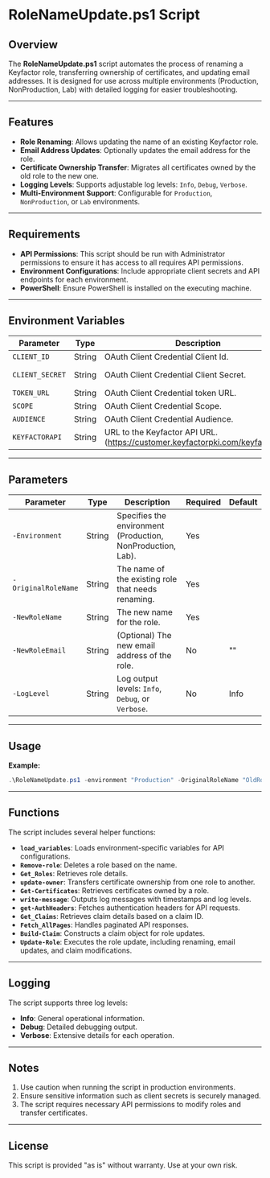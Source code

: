 # RoleNameUpdate.ps1 Script

## Overview

The **RoleNameUpdate.ps1** script automates the process of renaming a Keyfactor role, transferring ownership of certificates, and updating email addresses. It is designed for use across multiple environments (Production, NonProduction, Lab) with detailed logging for easier troubleshooting.

---

## Features

- **Role Renaming**: Allows updating the name of an existing Keyfactor role.
- **Email Address Updates**: Optionally updates the email address for the role.
- **Certificate Ownership Transfer**: Migrates all certificates owned by the old role to the new one.
- **Logging Levels**: Supports adjustable log levels: `Info`, `Debug`, `Verbose`.
- **Multi-Environment Support**: Configurable for `Production`, `NonProduction`, or `Lab` environments.

---

## Requirements

- **API Permissions**: This script should be run with Administrator permissions to ensure it has access to all requires API permissions.
- **Environment Configurations**: Include appropriate client secrets and API endpoints for each environment.
- **PowerShell**: Ensure PowerShell is installed on the executing machine.

---

## Environment Variables

| Parameter        | Type     | Description                                                                    | Required      |
|------------------|----------|--------------------------------------------------------------------------------|---------------|
| `CLIENT_ID`      | String   | OAuth Client Credential Client Id.                                             | Yes           |
| `CLIENT_SECRET`  | String   | OAuth Client Credential Client Secret.                                         | No (Prompted) |
| `TOKEN_URL`      | String   | OAuth Client Credential token URL.                                             | Yes           |
| `SCOPE`          | String   | OAuth Client Credential Scope.                                                 | Yes           |
| `AUDIENCE`       | String   | OAuth Client Credential Audience.                                              | Yes           |
| `KEYFACTORAPI`   | String   | URL to the Keyfactor API URL. (<https://customer.keyfactorpki.com/keyfactorapi>) | Yes           |

---

## Parameters

| Parameter           | Type     | Description                                                                                     | Required | Default  |
|---------------------|----------|-------------------------------------------------------------------------------------------------|----------|----------|
| `-Environment`      | String   | Specifies the environment (Production, NonProduction, Lab).                                     | Yes      |          |
| `-OriginalRoleName` | String   | The name of the existing role that needs renaming.                                              | Yes      |          |
| `-NewRoleName`      | String   | The new name for the role.                                                                      | Yes      |          |
| `-NewRoleEmail`     | String   | (Optional) The new email address of the role.                                                   | No       | ""       |
| `-LogLevel`         | String   | Log output levels: `Info`, `Debug`, or `Verbose`.                                               | No       | Info     |

---

## Usage

**Example:**

```powershell
.\RoleNameUpdate.ps1 -environment "Production" -OriginalRoleName "OldRole" -NewRoleName "NewRole" -NewRoleEmail "newrole@example.com" -loglevel "Verbose"
```

---

## Functions

The script includes several helper functions:

- **`load_variables`**: Loads environment-specific variables for API configurations.
- **`Remove-role`**: Deletes a role based on the name.
- **`Get_Roles`**: Retrieves role details.
- **`update-owner`**: Transfers certificate ownership from one role to another.
- **`Get-Certificates`**: Retrieves certificates owned by a role.
- **`write-message`**: Outputs log messages with timestamps and log levels.
- **`get-AuthHeaders`**: Fetches authentication headers for API requests.
- **`Get_Claims`**: Retrieves claim details based on a claim ID.
- **`Fetch_AllPages`**: Handles paginated API responses.
- **`Build-Claim`**: Constructs a claim object for role updates.
- **`Update-Role`**: Executes the role update, including renaming, email updates, and claim modifications.

---

## Logging

The script supports three log levels:

- **Info**: General operational information.
- **Debug**: Detailed debugging output.
- **Verbose**: Extensive details for each operation.

---

## Notes

1. Use caution when running the script in production environments.
2. Ensure sensitive information such as client secrets is securely managed.
3. The script requires necessary API permissions to modify roles and transfer certificates.

---

## License

This script is provided "as is" without warranty. Use at your own risk.

